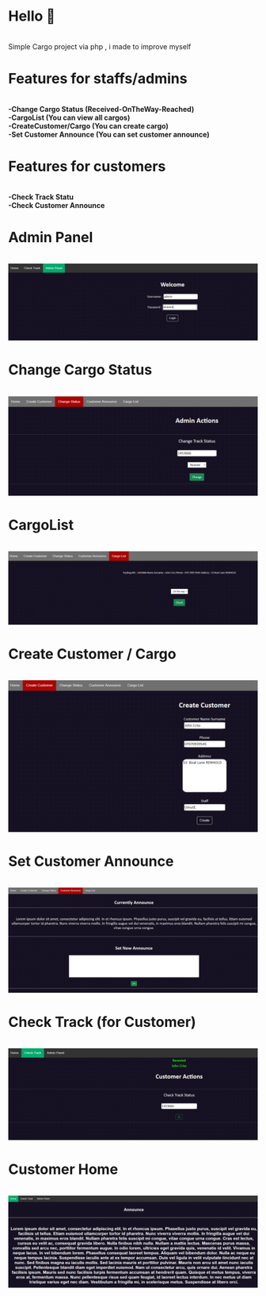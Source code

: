 <h1>Hello 👋</h1><br>
Simple Cargo project via php , i made to improve myself<br>

<h1>Features for staffs/admins</h1><br>
<strong>
 -Change Cargo Status (Received-OnTheWay-Reached)<br>
 -CargoList (You can view all cargos)<br>
 -CreateCustomer/Cargo (You can create cargo)<br>
 -Set Customer Announce (You can set customer announce)<br>
</strong>

<h1>Features for customers</h1><br>
<strong>
 -Check Track Statu<br>
 -Check Customer Announce<br>
</strong>

<h1>Admin Panel</h1><br>
<img src="https://github.com/mixass/Cargo-Project-via-php/blob/main/Images/admin-panel.png"><br>

<h1>Change Cargo Status</h1><br>
<img src="https://github.com/mixass/Cargo-Project-via-php/blob/main/Images/admin/admin-change-status.png?raw=true"><br>

<h1>CargoList</h1><br>
<img src="https://github.com/mixass/Cargo-Project-via-php/blob/main/Images/admin/cargo-list.png"><br>

<h1>Create Customer / Cargo</h1><br>
<img src="https://github.com/mixass/Cargo-Project-via-php/blob/main/Images/admin/create-customer.png"><br>

<h1>Set Customer Announce</h1><br>
<img src="https://github.com/mixass/Cargo-Project-via-php/blob/main/Images/admin/customer-announce.png"><br>

<h1>Check Track (for Customer)</h1><br>
<img src="https://github.com/mixass/Cargo-Project-via-php/blob/main/Images/customer-check-track.png"><br>

<h1>Customer Home</h1><br>
<img src="https://github.com/mixass/Cargo-Project-via-php/blob/main/Images/customer-home.png"><br>
